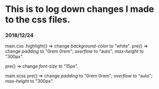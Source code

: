 # This is to log down changes I made to the css files.

### 2018/12/24
main.css
.highlight{} => change *background-color* to "white".
pre{} => change *padding* to "0rem 0rem"; *overflow* to "auto"; *max-height* to "300px".

pre{} => change *font-size* to "15px". 

main.scss
pre{} => change *padding* to "0rem 0rem"; *overflow* to "auto"; *max-height* to "300px".
